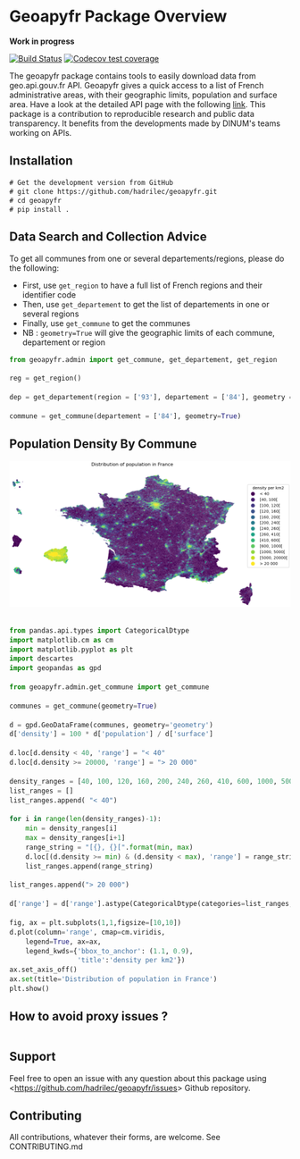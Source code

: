 Geoapyfr Package Overview
=========================

**Work in progress**

[![Build Status](https://github.com/hadrilec/geoapyfr/actions/workflows/master.yml/badge.svg)](https://github.com/hadrilec/geoapyfr/actions)
[![Codecov test coverage](https://codecov.io/gh/hadrilec/geoapyfr/branch/master/graph/badge.svg)](https://codecov.io/gh/hadrilec/geoapyfr?branch=master)

The geoapyfr package contains tools to easily download data from
geo.api.gouv.fr API. Geoapyfr gives a quick access to a list of French
administrative areas, with their geographic limits, population and
surface area. Have a look at the detailed API page with the following
[link](https://geo.api.gouv.fr/). This package is a contribution to
reproducible research and public data transparency. It benefits from the
developments made by DINUM's teams working on APIs.

Installation
------------

```
# Get the development version from GitHub
# git clone https://github.com/hadrilec/geoapyfr.git
# cd geoapyfr
# pip install .
```

Data Search and Collection Advice
---------------------------------
To get all communes from one or several departements/regions, please do the following:
* First, use ```get_region``` to have a full list of French regions and their identifier code
* Then, use ```get_departement``` to get the list of departements in one or several regions
* Finally, use ```get_commune``` to get the communes
* NB : ```geometry=True``` will give the geographic limits of each commune, departement or region

``` python 
from geoapyfr.admin import get_commune, get_departement, get_region

reg = get_region()

dep = get_departement(region = ['93'], departement = ['84'], geometry = True)

commune = get_commune(departement = ['84'], geometry=True)

```

Population Density By Commune
-----------------------------

![image](https://raw.githubusercontent.com/hadrilec/geoapyfr/master/examples/population_density_by_commune.png)

``` python

from pandas.api.types import CategoricalDtype    
import matplotlib.cm as cm
import matplotlib.pyplot as plt
import descartes  
import geopandas as gpd

from geoapyfr.admin.get_commune import get_commune  

communes = get_commune(geometry=True)                     
                                      
d = gpd.GeoDataFrame(communes, geometry='geometry')
d['density'] = 100 * d['population'] / d['surface']

d.loc[d.density < 40, 'range'] = "< 40"
d.loc[d.density >= 20000, 'range'] = "> 20 000"

density_ranges = [40, 100, 120, 160, 200, 240, 260, 410, 600, 1000, 5000, 20000]
list_ranges = []
list_ranges.append( "< 40")

for i in range(len(density_ranges)-1):
    min = density_ranges[i]
    max = density_ranges[i+1]
    range_string = "[{}, {}[".format(min, max)
    d.loc[(d.density >= min) & (d.density < max), 'range'] = range_string
    list_ranges.append(range_string)

list_ranges.append("> 20 000")

d['range'] = d['range'].astype(CategoricalDtype(categories=list_ranges, ordered=True))

fig, ax = plt.subplots(1,1,figsize=[10,10])
d.plot(column='range', cmap=cm.viridis,
    legend=True, ax=ax,
    legend_kwds={'bbox_to_anchor': (1.1, 0.9),
                 'title':'density per km2'})
ax.set_axis_off()
ax.set(title='Distribution of population in France')
plt.show()

```

How to avoid proxy issues ?
---------------------------

``` python

```

Support
-------

Feel free to open an issue with any question about this package using
\<<https://github.com/hadrilec/geoapyfr/issues>\> Github repository.

Contributing
------------

All contributions, whatever their forms, are welcome. See
CONTRIBUTING.md
